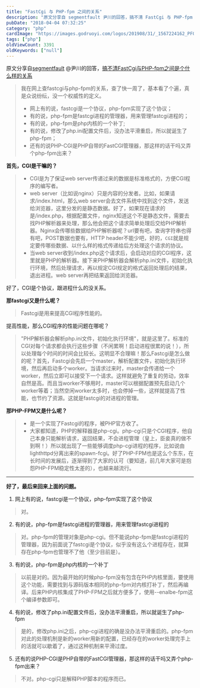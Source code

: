 ```yaml
---
title: "FastCgi 与 PHP-fpm 之间的关系"
description: "原文分享自 segmentfault 尹川的回答，搞不清 FastCgi 与 PHP-fpm 之间是个什么样的关系"
pubDate: "2018-04-04 07:32:25"
category: "php"
cardImage: "https://images.godruoyi.com/logos/201908/31/_1567224162_PFOHIykVkd.jpg"
tags: ["php"]
oldViewCount: 3391
oldKeywords: ["null"]
---
```


原文分享自[segmentfault](segmentfault.com) @尹川的回答，[搞不清FastCgi与PHP-fpm之间是个什么样的关系](https://segmentfault.com/q/1010000000256516)

> 我在网上查fastcgi与php-fpm的关系，查了快一周了，基本看了个遍，真是众说纷纭，没一个权威性的定义。
> 
>-  网上有的说，fastcgi是一个协议，php-fpm实现了这个协议； 
>- 有的说，php-fpm是fastcgi进程的管理器，用来管理fastcgi进程的； 
>-  有的说，php-fpm是php内核的一个补丁; 
>-  有的说，修改了php.ini配置文件后，没办法平滑重启，所以就诞生了php-fpm； 
>-  还有的说PHP-CGI是PHP自带的FastCGI管理器，那这样的话干吗又弄个php-fpm出来？

**首先，CGI是干嘛的？**

> - CGI是为了保证web server传递过来的数据是标准格式的，方便CGI程序的编写者。
> - web server（比如说nginx）只是内容的分发者。比如，如果请求/index.html，那么web server会去文件系统中找到这个文件，发送给浏览器，这里分发的是静态数据。好了，如果现在请求的是/index.php，根据配置文件，nginx知道这个不是静态文件，需要去找PHP解析器来处理，那么他会把这个请求简单处理后交给PHP解析器。Nginx会传哪些数据给PHP解析器呢？url要有吧，查询字符串也得有吧，POST数据也要有，HTTP header不能少吧，好的，`CGI`就是规定要传哪些数据、以什么样的格式传递给后方处理这个请求的协议。
> - 当web server收到/index.php这个请求后，会启动对应的CGI程序，这里就是PHP的解析器。接下来PHP解析器会解析php.ini文件，初始化执行环境，然后处理请求，再以规定CGI规定的格式返回处理后的结果，退出进程。web server再把结果返回给浏览器。

好了，CGI是个协议，跟进程什么的没关系。

**那fastcgi又是什么呢？**

> Fastcgi是用来提高CGI程序性能的。

提高性能，那么CGI程序的性能问题在哪呢？

> "PHP解析器会解析php.ini文件，初始化执行环境"，就是这里了。标准的CGI对每个请求都会执行这些步骤（不闲累啊！启动进程很累的说！），所以处理每个时间的时间会比较长。这明显不合理嘛！那么Fastcgi是怎么做的呢？首先，Fastcgi会先启一个master，解析配置文件，初始化执行环境，然后再启动多个worker。当请求过来时，master会传递给一个worker，然后立即可以接受下一个请求。这样就避免了重复的劳动，效率自然是高。而且当worker不够用时，master可以根据配置预先启动几个worker等着；当然空闲worker太多时，也会停掉一些，这样就提高了性能，也节约了资源。这就是fastcgi的对进程的管理。

**那PHP-FPM又是什么呢？**

> - 是一个实现了Fastcgi的程序，被PHP官方收了。
> - 大家都知道，PHP的解释器是php-cgi。php-cgi只是个CGI程序，他自己本身只能解析请求，返回结果，不会进程管理（皇上，臣妾真的做不到啊！）所以就出现了一些能够调度php-cgi进程的程序，比如说由lighthttpd分离出来的spawn-fcgi。好了PHP-FPM也是这么个东东，在长时间的发展后，逐渐得到了大家的认可（要知道，前几年大家可是抱怨PHP-FPM稳定性太差的），也越来越流行。

----------

**好了，最后来回来上面的问题。**

 1. 网上有的说，fastcgi是一个协议，php-fpm实现了这个协议
> 对。

 2. 有的说，php-fpm是fastcgi进程的管理器，用来管理fastcgi进程的
> 对。php-fpm的管理对象是php-cgi。但不能说php-fpm是fastcgi进程的管理器，因为前面说了fastcgi是个协议，似乎没有这么个进程存在，就算存在php-fpm也管理不了他（至少目前是）。

 3. 有的说，php-fpm是php内核的一个补丁
> 以前是对的。因为最开始的时候php-fpm没有包含在PHP内核里面，要使用这个功能，需要找到与源码版本相同的php-fpm对内核打补丁，然后再编译。后来PHP内核集成了PHP-FPM之后就方便多了，使用--enalbe-fpm这个编译参数即可。

 4. 有的说，修改了php.ini配置文件后，没办法平滑重启，所以就诞生了php-fpm
 >是的，修改php.ini之后，php-cgi进程的确是没办法平滑重启的。php-fpm对此的处理机制是新的worker用新的配置，已经存在的worker处理完手上的活就可以歇着了，通过这种机制来平滑过度。

 5. 还有的说PHP-CGI是PHP自带的FastCGI管理器，那这样的话干吗又弄个php-fpm出来？
 > 不对。php-cgi只是解释PHP脚本的程序而已。
